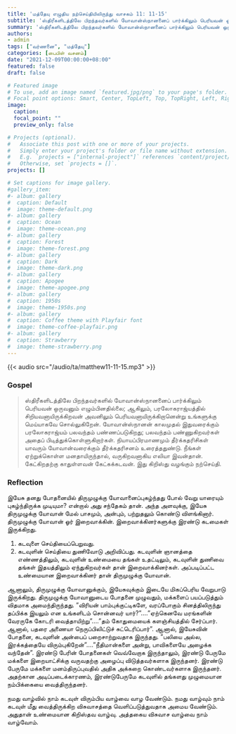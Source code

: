 ```yaml
---
title: 'மத்தேயு எழுதிய நற்செய்தியிலிருந்து வாசகம் 11: 11-15'
subtitle: 'ஸ்திரீகளிடத்திலே பிறந்தவர்களில் யோவான்ஸ்நானனைப் பார்க்கிலும் பெரியவன் ஒருவனும் எழும்பினதில்லை; ஆகிலும், பரலோகராஜ்யத்தில் சிறியவனாயிருக்கிறவன் அவனிலும் பெரியவனாயிருக்கிறானென்று உங்களுக்கு மெய்யாகவே சொல்லுகிறேன்.'
summary: 'ஸ்திரீகளிடத்திலே பிறந்தவர்களில் யோவான்ஸ்நானனைப் பார்க்கிலும் பெரியவன் ஒருவனும் எழும்பினதில்லை; ஆகிலும், பரலோகராஜ்யத்தில் சிறியவனாயிருக்கிறவன் அவனிலும் பெரியவனாயிருக்கிறானென்று உங்களுக்கு மெய்யாகவே சொல்லுகிறேன்.'
authors:
- admin
tags: ["வர்ணனை", "மத்தேயு"]
categories: [பைபிள் வசனம்]
date: "2021-12-09T00:00:00+08:00"
featured: false
draft: false

# Featured image
# To use, add an image named `featured.jpg/png` to your page's folder.
# Focal point options: Smart, Center, TopLeft, Top, TopRight, Left, Right, BottomLeft, Bottom, BottomRight
image:
  caption:
  focal_point: ""
  preview_only: false

# Projects (optional).
#   Associate this post with one or more of your projects.
#   Simply enter your project's folder or file name without extension.
#   E.g. `projects = ["internal-project"]` references `content/project/deep-learning/index.md`.
#   Otherwise, set `projects = []`.
projects: []

# Set captions for image gallery.
#gallery_item:
#- album: gallery
#  caption: Default
#  image: theme-default.png
#- album: gallery
#  caption: Ocean
#  image: theme-ocean.png
#- album: gallery
#  caption: Forest
#  image: theme-forest.png
#- album: gallery
#  caption: Dark
#  image: theme-dark.png
#- album: gallery
#  caption: Apogee
#  image: theme-apogee.png
#- album: gallery
#  caption: 1950s
#  image: theme-1950s.png
#- album: gallery
#  caption: Coffee theme with Playfair font
#  image: theme-coffee-playfair.png
#- album: gallery
#  caption: Strawberry
#  image: theme-strawberry.png
---
```


{{< audio src="/audio/ta/matthew11-11-15.mp3" >}}

### Gospel
> ஸ்திரீகளிடத்திலே பிறந்தவர்களில் யோவான்ஸ்நானனைப் பார்க்கிலும் பெரியவன் ஒருவனும் எழும்பினதில்லை; ஆகிலும், பரலோகராஜ்யத்தில் சிறியவனாயிருக்கிறவன் அவனிலும் பெரியவனாயிருக்கிறானென்று உங்களுக்கு மெய்யாகவே சொல்லுகிறேன். யோவான்ஸ்நானன் காலமுதல் இதுவரைக்கும் பரலோகராஜ்யம் பலவந்தம் பண்ணப்படுகிறது; பலவந்தம் பண்ணுகிறவர்கள் அதைப் பிடித்துக்கொள்ளுகிறார்கள். நியாயப்பிரமாணமும் தீர்க்கதரிசிகள் யாவரும் யோவான்வரைக்கும் தீர்க்கதரிசனம் உரைத்ததுண்டு. நீங்கள் ஏற்றுக்கொள்ள மனதாயிருந்தால், வருகிறவனாகிய எலியா இவன்தான். கேட்கிறதற்கு காதுள்ளவன் கேட்கக்கடவன். இது கிறிஸ்து வழங்கும் நற்செய்தி.

### Reflection
இயேசு தனது போதனையில் திருமுழுக்கு யோவானைப்புகழ்ந்தது போல் வேறு யாரையும் புகழ்ந்திருக்க முடியுமா? என்றால் அது சந்தேகம் தான். அந்த அளவுக்கு, இயேசு திருமுழுக்கு யோவான் மேல் பாசமும், அன்பும், பற்றுதலும் கொண்டு விளங்கினார். திருமுழுக்கு யோவான் ஓர் இறைவாக்கின். இறைவாக்கினர்களுக்கு இரண்டு கடமைகள் இருக்கிறது.
1. கடவுளை செய்தியைப்பெறுவது.
2. கடவுளின் செய்தியை துணிவோடு அறிவிப்பது. கடவுளின் ஞானத்தை எண்ணத்திலும், கடவுளின் உண்மையை தங்கள் உதட்டிலும், கடவுளின் துணிவை தங்கள் இதயத்திலும் ஏந்துகிறவர்கள் தான் இறைவாக்கினர்கள். அப்படிப்பட்ட உண்மையான இறைவாக்கினர் தான் திருமுழுக்கு யோவான்.

ஆனாலும், திருமுழுக்கு யோவானுக்கும், இயேசுவுக்கும் இடையே மிகப்பெரிய வேறுபாடு இருக்கிறது. திருமுழுக்கு யோவானுடைய போதனை முழுவதும், மக்களைப் பயப்படுத்தும் விதமாக அமைந்திருந்தது. ”விரியன் பாம்புக்குட்டிகளே, வரப்போகும் சினத்திலிருந்து தப்பிக்க இயலும் என உங்களிடம் சொன்னவர் யார்?”….”ஏற்கெனவே மரங்களின் வேரருகே கோடரி வைத்தாயிற்று”….”தம் கோதுமையைக் களஞ்சியத்தில் சேர்ப்பார். ஆனால், பதரை அணையா நெருப்பிலிட்டுச் சுட்டெரிப்பார்”. ஆனால், இயேசுவின் போதனை, கடவுளின் அன்பைப் பறைசாற்றுவதாக இருந்தது. ”பலியை அல்ல, இரக்கத்தையே விரும்புகிறேன்”….”நீதிமான்களை அன்று, பாவிகளையே அழைக்க வந்தேன்”. இரண்டு பேரின் போதனைகள் வெவ்வேறாக இருந்தாலும், இரண்டு பேருமே மக்களை இறையாட்சிக்கு வருவதற்கு அழைப்பு விடுத்தவர்களாக இருந்தனர். இரண்டு பேருமே மக்களை மனம்திருப்புவதில் அதிக அக்கறை கொண்டவர்களாக இருந்தனர். அதற்கான அடிப்படைக்காரணம், இரண்டுபேருமே கடவுளில் தங்களது முழுமையான நம்பிக்கையை வைத்திருந்தனர்.

நமது வாழ்வில் நாம் கடவுள் விரும்பிய வாழ்வை வாழ வேண்டும். நமது வாழ்வும் நாம் கடவுள் மீது வைத்திருக்கிற விசுவாசத்தை வெளிப்படுத்துவதாக அமைய வேண்டும். அதுதான் உண்மையான கிறிஸ்தவ வாழ்வு. அத்தகைய விசுவாச வாழ்வை நாம் வாழ்வோம்.
